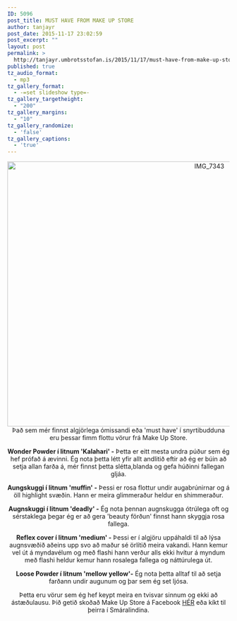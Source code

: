 ```yaml
---
ID: 5096
post_title: MUST HAVE FROM MAKE UP STORE
author: tanjayr
post_date: 2015-11-17 23:02:59
post_excerpt: ""
layout: post
permalink: >
  http://tanjayr.umbrotsstofan.is/2015/11/17/must-have-from-make-up-store/
published: true
tz_audio_format:
  - mp3
tz_gallery_format:
  - -=set slideshow type=-
tz_gallery_targetheight:
  - "200"
tz_gallery_margins:
  - "10"
tz_gallery_randomize:
  - 'false'
tz_gallery_captions:
  - 'true'
---
```

<p style="text-align: center;"><img class="aligncenter size-large wp-image-5097" src="http://www.tanjayr.com/wp-content/uploads/2015/11/IMG_7343-1024x683.jpg" alt="IMG_7343" width="900" height="600" />Það sem mér finnst algjörlega ómissandi eða 'must have' í snyrtibudduna eru þessar fimm flottu vörur frá Make Up Store.</p>
<p style="text-align: center;"><strong>Wonder Powder í litnum 'Kalahari' -</strong> Þetta er eitt mesta undra púður sem ég hef prófað á ævinni. Ég nota þetta létt yfir allt andlitið eftir að ég er búin að setja allan farða á, mér finnst þetta slétta,blanda og gefa húðinni fallegan gljáa.</p>
<p style="text-align: center;"><strong>Aungskuggi í litnum 'muffin' -</strong> Þessi er rosa flottur undir augabrúnirnar og á öll highlight svæðin. Hann er meira glimmeraður heldur en shimmeraður.</p>
<p style="text-align: center;"><strong>Augnskuggi í litnum 'deadly' -</strong> Ég nota þennan augnskugga ótrúlega oft og sérstaklega þegar ég er að gera 'beauty förðun' finnst hann skyggja rosa fallega.</p>
<p style="text-align: center;"><strong>Reflex cover í litnum 'medium' -</strong> Þessi er í algjöru uppáhaldi til að lýsa augnsvæðið aðeins upp svo að maður sé örlítið meira vakandi. Hann kemur vel út á myndavélum og með flashi hann verður alls ekki hvítur á myndum með flashi heldur kemur hann rosalega fallega og náttúrulega út.</p>
<p style="text-align: center;"><strong>Loose Powder í litnum 'mellow yellow'-</strong> Ég nota þetta alltaf til að setja farðann undir augunum og þar sem ég set ljósa.</p>
<p style="text-align: center;">Þetta eru vörur sem ég hef keypt meira en tvisvar sinnum og ekki að ástæðulausu. Þið getið skoðað Make Up Store á Facebook <a href="https://www.facebook.com/makeupstoreiceland/?fref=ts" target="_blank">HÉR</a> eða kíkt til þeirra í Smáralindina.</p>